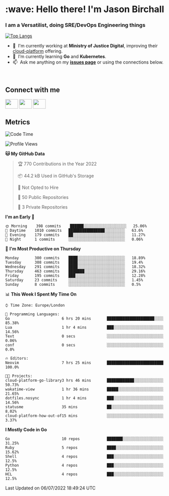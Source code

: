 <h1 align="left" id="jason-title">:wave: Hello there! I'm Jason Birchall</h1>
<h3 align="left">I am a Versatilist, doing SRE/DevOps Engineering things</h3>

[![Top Langs](https://github-readme-stats.vercel.app/api?username=jasonBirchall&show_icons=true&count_private=true&include_all_commits=true&theme=gruvbox)](https://github.com/anuraghazra/github-readme-stats)

- :office: &nbsp;I'm currently working at **Ministry of Justice Digital**, improving their [cloud-platform](https://github.com/ministryofjustice/cloud-platform) offering.
- :seedling: &nbsp;I’m currently learning **Go** and **Kubernetes**.
- :mailbox: &nbsp;Ask me anything on my **[issues page]** or using the connections below.


<br>

<h2>Connect with me</h2>
<p>
<a href="https://twitter.com/jsonBirchall" target="blank"><img align="center" src="https://cdn.jsdelivr.net/npm/simple-icons@3.0.1/icons/twitter.svg" alt="" height="30" width="40" /></a>
<a href="https://keybase.io/json0" target="blank"><img align="center" src="https://cdn.jsdelivr.net/npm/simple-icons@3.0.1/icons/keybase.svg" alt="" height="30" width="40" /></a>
<a href="https://www.reddit.com/user/kakorate" target="blank"><img align="center" src="https://cdn.jsdelivr.net/npm/simple-icons@3.0.1/icons/reddit.svg" alt="" height="30" width="40" /></a>
</p>

<h2>Metrics</h2>

<!--START_SECTION:waka-->
![Code Time](http://img.shields.io/badge/Code%20Time-0%20secs-blue)

![Profile Views](http://img.shields.io/badge/Profile%20Views-7-blue)

**🐱 My GitHub Data** 

> 🏆 770 Contributions in the Year 2022
 > 
> 📦 44.2 kB Used in GitHub's Storage 
 > 
> 🚫 Not Opted to Hire
 > 
> 📜 50 Public Repositories 
 > 
> 🔑 3 Private Repositories  
 > 
**I'm an Early 🐤** 

```text
🌞 Morning    398 commits    ██████░░░░░░░░░░░░░░░░░░░   25.06% 
🌆 Daytime    1010 commits   ████████████████░░░░░░░░░   63.6% 
🌃 Evening    179 commits    ██░░░░░░░░░░░░░░░░░░░░░░░   11.27% 
🌙 Night      1 commits      ░░░░░░░░░░░░░░░░░░░░░░░░░   0.06%

```
📅 **I'm Most Productive on Thursday** 

```text
Monday       300 commits    ████░░░░░░░░░░░░░░░░░░░░░   18.89% 
Tuesday      308 commits    ████░░░░░░░░░░░░░░░░░░░░░   19.4% 
Wednesday    291 commits    ████░░░░░░░░░░░░░░░░░░░░░   18.32% 
Thursday     463 commits    ███████░░░░░░░░░░░░░░░░░░   29.16% 
Friday       195 commits    ███░░░░░░░░░░░░░░░░░░░░░░   12.28% 
Saturday     23 commits     ░░░░░░░░░░░░░░░░░░░░░░░░░   1.45% 
Sunday       8 commits      ░░░░░░░░░░░░░░░░░░░░░░░░░   0.5%

```


📊 **This Week I Spent My Time On** 

```text
⌚︎ Time Zone: Europe/London

💬 Programming Languages: 
Go                       6 hrs 20 mins       █████████████████████░░░░   85.38% 
Lua                      1 hr 4 mins         ███░░░░░░░░░░░░░░░░░░░░░░   14.56% 
Text                     0 secs              ░░░░░░░░░░░░░░░░░░░░░░░░░   0.06% 
conf                     0 secs              ░░░░░░░░░░░░░░░░░░░░░░░░░   0.0%

🔥 Editors: 
Neovim                   7 hrs 25 mins       █████████████████████████   100.0%

🐱‍💻 Projects: 
cloud-platform-go-library3 hrs 46 mins       ████████████░░░░░░░░░░░░░   50.73% 
wakatime-view            1 hr 36 mins        █████░░░░░░░░░░░░░░░░░░░░   21.65% 
dotfiles.nosync          1 hr 4 mins         ███░░░░░░░░░░░░░░░░░░░░░░   14.56% 
statusme                 35 mins             ██░░░░░░░░░░░░░░░░░░░░░░░   8.02% 
cloud-platform-how-out-of15 mins             ░░░░░░░░░░░░░░░░░░░░░░░░░   3.37%

```

**I Mostly Code in Go** 

```text
Go                       10 repos            ███████░░░░░░░░░░░░░░░░░░   31.25% 
Ruby                     5 repos             ████░░░░░░░░░░░░░░░░░░░░░   15.62% 
Shell                    4 repos             ███░░░░░░░░░░░░░░░░░░░░░░   12.5% 
Python                   4 repos             ███░░░░░░░░░░░░░░░░░░░░░░   12.5% 
HCL                      4 repos             ███░░░░░░░░░░░░░░░░░░░░░░   12.5%

```



 Last Updated on 06/07/2022 18:49:24 UTC
<!--END_SECTION:waka-->

<!-- links -->

[issues page]: https://github.com/jasonBirchall/jasonBirchall/issues "jasonBirchall/issues"
